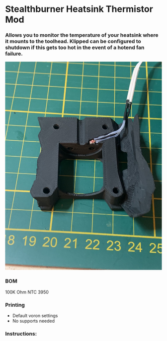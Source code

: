 # Stealthburner Heatsink Thermistor Mod
 ### Allows you to monitor the temperature of your heatsink where it mounts to the toolhead. Klipped can be configured to shutdown if this gets too hot in the event of a hotend fan failure.   

<img src="./Images/thermistor.jpeg" width=600>

### BOM
100K Ohm NTC 3950

### Printing
  * Default voron settings
  * No supports needed

### Instructions:
 

